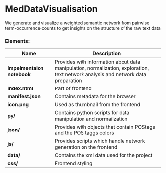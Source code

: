 # MedDataVisualisation
We generate and visualize a weighted semantic network from pairwise term-occurrence-counts to get insights on the structure of the raw text data

### Elements:
|Name|Description|
|----|-----|
|__Impelmentaion notebook__|Provides with information about data manipulation, normalization, exploration, text network analysis and network data preparation|
|__index.html__| Part of frontend|
|__manifest.json__| Contains metadata for the browser|
|__icon.png__| Used as thumbnail from the frontend|
|__py/__| Contains python scripts for data manipulation and normailzation|
|__json/__| Provides with objects that contain POStags and the POS taggs colors|
|__js/__| Provides scripts which handle network generation on the frontend|
|__data/__| Contains the xml data used for the project|
|__css/__| Frontend styling|
